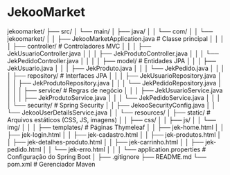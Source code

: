 # JekooMarket
jekoomarket/
├── src/
│   └── main/
│       ├── java/
│       │   └── com/
│       │       └── jekoomarket/
│       │           ├── JekooMarketApplication.java     # Classe principal
│       │
│       │           ├── controller/                     # Controladores MVC
│       │           │   ├── JekUsuarioController.java
│       │           │   ├── JekProdutoController.java
│       │           │   └── JekPedidoController.java
│       │
│       │           ├── model/                          # Entidades JPA
│       │           │   ├── JekUsuario.java
│       │           │   ├── JekProduto.java
│       │           │   └── JekPedido.java
│       │
│       │           ├── repository/                     # Interfaces JPA
│       │           │   ├── JekUsuarioRepository.java
│       │           │   ├── JekProdutoRepository.java
│       │           │   └── JekPedidoRepository.java
│       │
│       │           ├── service/                        # Regras de negócio
│       │           │   ├── JekUsuarioService.java
│       │           │   ├── JekProdutoService.java
│       │           │   └── JekPedidoService.java
│       │
│       │           └── security/                       # Spring Security
│       │               ├── JekooSecurityConfig.java
│       │               └── JekooUserDetailsService.java
│
│       └── resources/
│           ├── static/                                # Arquivos estáticos (CSS, JS, imagens)
│           │   ├── css/
│           │   ├── js/
│           │   └── img/
│           │
│           ├── templates/                             # Páginas Thymeleaf
│           │   ├── jek-home.html
│           │   ├── jek-login.html
│           │   ├── jek-cadastro.html
│           │   ├── jek-produtos.html
│           │   ├── jek-detalhes-produto.html
│           │   ├── jek-carrinho.html
│           │   ├── jek-pedido.html
│           │   └── jek-erro.html
│           │
│           └── application.properties                 # Configuração do Spring Boot
│
├── .gitignore
├── README.md
└── pom.xml                                            # Gerenciador Maven
